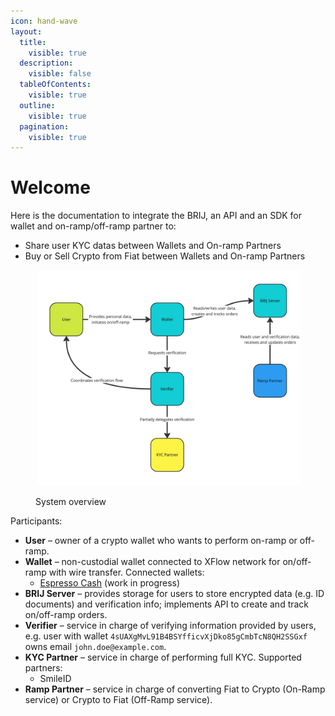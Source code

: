 ```yaml
---
icon: hand-wave
layout:
  title:
    visible: true
  description:
    visible: false
  tableOfContents:
    visible: true
  outline:
    visible: true
  pagination:
    visible: true
---
```


# Welcome

Here is the documentation to integrate the BRIJ, an API and an SDK for wallet and on-ramp/off-ramp partner to:

* Share user KYC datas between Wallets and On-ramp Partners
* Buy or Sell Crypto from Fiat between Wallets and On-ramp Partners

<figure><img src=".gitbook/assets/KYC flow - Frame 3.jpg" alt=""><figcaption><p>System overview</p></figcaption></figure>

Participants:

* **User** – owner of a crypto wallet who wants to perform on-ramp or off-ramp.
* **Wallet** – non-custodial wallet connected to XFlow network for on/off-ramp with wire transfer. Connected wallets:
  * [Espresso Cash](https://espressocash.com) (work in progress)
* **BRIJ Server** – provides storage for users to store encrypted data (e.g. ID documents) and verification info; implements API to create and track on/off-ramp orders.
* **Verifier** – service in charge of verifying information provided by users, e.g. user with wallet `4sUAXgMvL91B4BSYfficvXjDko85gCmbTcN8QH2SSGxf` owns email `john.doe@example.com`.
* **KYC Partner** – service in charge of performing full KYC. Supported partners:
  * SmileID
* **Ramp Partner** – service in charge of converting Fiat to Crypto (On-Ramp service) or Crypto to Fiat (Off-Ramp service).
